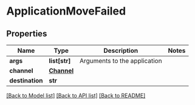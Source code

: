 # ApplicationMoveFailed

## Properties
Name | Type | Description | Notes
------------ | ------------- | ------------- | -------------
**args** | **list[str]** | Arguments to the application | 
**channel** | [**Channel**](Channel.md) |  | 
**destination** | **str** |  | 

[[Back to Model list]](../README.md#documentation-for-models) [[Back to API list]](../README.md#documentation-for-api-endpoints) [[Back to README]](../README.md)


